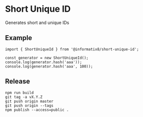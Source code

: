 # Short Unique ID

Generates short and unique IDs

## Example

```
import { ShortUniqueId } from '@informatix8/short-unique-id';

const generator = new ShortUniqueId();
console.log(generator.hash('aaa'));
console.log(generator.hash('aaa', 100));
```

## Release

```shell
npm run build
git tag -a vX.Y.Z
git push origin master
git push origin --tags
npm publish --access=public .
```
